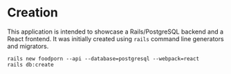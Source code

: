 # Creation

This application is intended to showcase a Rails/PostgreSQL backend and a React frontend.
It was initially created using `rails` command line generators and migrators.

    rails new foodporn --api --database=postgresql --webpack=react
    rails db:create

